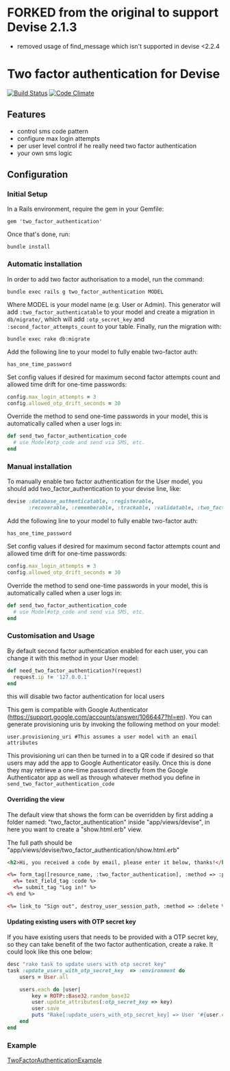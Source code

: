 # FORKED from the original to support Devise 2.1.3

* removed usage of find_message which isn't supported in devise <2.2.4

# Two factor authentication for Devise

[![Build Status](https://travis-ci.org/Houdini/two_factor_authentication.svg?branch=master)](https://travis-ci.org/Houdini/two_factor_authentication)
[![Code Climate](https://codeclimate.com/github/Houdini/two_factor_authentication.png)](https://codeclimate.com/github/Houdini/two_factor_authentication)

## Features

* control sms code pattern
* configure max login attempts
* per user level control if he really need two factor authentication
* your own sms logic

## Configuration

### Initial Setup

In a Rails environment, require the gem in your Gemfile:

    gem 'two_factor_authentication'

Once that's done, run:

    bundle install

### Automatic installation

In order to add two factor authorisation to a model, run the command:

    bundle exec rails g two_factor_authentication MODEL

Where MODEL is your model name (e.g. User or Admin). This generator will add `:two_factor_authenticatable` to your model
and create a migration in `db/migrate/`, which will add `:otp_secret_key` and `:second_factor_attempts_count` to your table.
Finally, run the migration with:

    bundle exec rake db:migrate

Add the following line to your model to fully enable two-factor auth:

    has_one_time_password

Set config values if desired for maximum second factor attempts count and allowed time drift for one-time passwords:

```ruby
config.max_login_attempts = 3
config.allowed_otp_drift_seconds = 30
```

Override the method to send one-time passwords in your model, this is automatically called when a user logs in:

```ruby
def send_two_factor_authentication_code
  # use Model#otp_code and send via SMS, etc.
end
```

### Manual installation

To manually enable two factor authentication for the User model, you should add two_factor_authentication to your devise line, like:

```ruby
devise :database_authenticatable, :registerable,
       :recoverable, :rememberable, :trackable, :validatable, :two_factor_authenticatable
```

Add the following line to your model to fully enable two-factor auth:

    has_one_time_password

Set config values if desired for maximum second factor attempts count and allowed time drift for one-time passwords:

```ruby
config.max_login_attempts = 3
config.allowed_otp_drift_seconds = 30
```

Override the method to send one-time passwords in your model, this is automatically called when a user logs in:

```ruby
def send_two_factor_authentication_code
  # use Model#otp_code and send via SMS, etc.
end
```

### Customisation and Usage

By default second factor authentication enabled for each user, you can change it with this method in your User model:

```ruby
def need_two_factor_authentication?(request)
  request.ip != '127.0.0.1'
end
```

this will disable two factor authentication for local users

This gem is compatible with Google Authenticator (https://support.google.com/accounts/answer/1066447?hl=en).  You can generate provisioning uris by invoking the following method on your model:

    user.provisioning_uri #This assumes a user model with an email attributes

This provisioning uri can then be turned in to a QR code if desired so that users may add the app to Google Authenticator easily.  Once this is done they may retrieve a one-time password directly from the Google Authenticator app as well as through whatever method you define in `send_two_factor_authentication_code`

#### Overriding the view

The default view that shows the form can be overridden by first adding a folder named: "two_factor_authentication" inside "app/views/devise", in here you want to create a "show.html.erb" view.

The full path should be "app/views/devise/two_factor_authentication/show.html.erb"

```html
<h2>Hi, you received a code by email, please enter it below, thanks!</h2>

<%= form_tag([resource_name, :two_factor_authentication], :method => :put) do %>
  <%= text_field_tag :code %>
  <%= submit_tag "Log in!" %>
<% end %>

<%= link_to "Sign out", destroy_user_session_path, :method => :delete %>

```

#### Updating existing users with OTP secret key

If you have existing users that needs to be provided with a OTP secret key, so they can take benefit of the two factor authentication, create a rake. It could look like this one below:

```ruby
desc "rake task to update users with otp secret key"
task :update_users_with_otp_secret_key  => :environment do
	users = User.all

	users.each do |user|
		key = ROTP::Base32.random_base32
		user.update_attributes(:otp_secret_key => key)
		user.save
		puts "Rake[:update_users_with_otp_secret_key] => User '#{user.email}' OTP secret key set to '#{key}'"
	end
end
```

### Example

[TwoFactorAuthenticationExample](https://github.com/Houdini/TwoFactorAuthenticationExample)
